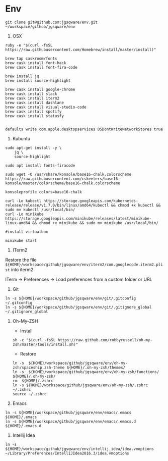 # Env

```
git clone git@github.com:jgsqware/env.git ~/workspace/github/jgsqware/env

```

1. OSX

```
ruby -e "$(curl -fsSL https://raw.githubusercontent.com/Homebrew/install/master/install)"
```

```
brew tap caskroom/fonts 
brew cask install font-hack
brew cask install font-fira-code

brew install jq
brew install source-highlight

brew cask install google-chrome
brew cask install slack
brew cask install iterm2
brew cask install dashlane
brew cask install visual-studio-code
brew cask install spotify
brew cask install statusfy


defaults write com.apple.desktopservices DSDontWriteNetworkStores true
```

1. Kubuntu

```
sudo apt-get install -y \
    jq \
    source-highlight

sudo apt install fonts-firacode

sudo wget -O /usr/share/konsole/base16-chalk.colorscheme https://raw.githubusercontent.com/cskeeters/base16-konsole/master/colorscheme/base16-chalk.colorscheme

konsoleprofile colors=base16-chalk

curl -Lo kubectl https://storage.googleapis.com/kubernetes-release/release/v1.7.0/bin/linux/amd64/kubectl && chmod +x kubectl && sudo mv kubectl /usr/local/bin/
curl -Lo minikube https://storage.googleapis.com/minikube/releases/latest/minikube-linux-amd64 && chmod +x minikube && sudo mv minikube /usr/local/bin/

#install virtualbox

minikube start

``` 

1. ITerm2

Restore the file `${HOME}/workspace/github/jgsqware/env/iterm2/com.googlecode.iterm2.plist` into iterm2

ITerm -> Preferences -> Load preferences from a custom folder or URL

1. Git

```
ln -s ${HOME}/workspace/github/jgsqware/env/git/.gitconfig ~/.gitconfig
ln -s ${HOME}/workspace/github/jgsqware/env/git/.gitignore_global ~/.gitignore_global
```

1. Oh-My-ZSH

    - Install

    ```
    sh -c "$(curl -fsSL https://raw.github.com/robbyrussell/oh-my-zsh/master/tools/install.sh)"
    ```

    - Restore
    
    ```
    ln -s  ${HOME}/workspace/github/jgsqware/env/oh-my-zsh/spaceship.zsh-theme ${HOME}/.oh-my-zsh/themes/
    ln -s  ${HOME}/workspace/github/jgsqware/env/oh-my-zsh/functions/ ${HOME}/.oh-my-zsh/
    rm  ${HOME}/.zshrc
    ln -s ${HOME}/workspace/github/jgsqware/env/oh-my-zsh/.zshrc ~/.zshrc
    source ~/.zshrc
    ```

1. Emacs

```
ln -s ${HOME}/workspace/github/jgsqware/env/emacs/.emacs ${HOME}/.emacs
ln -s ${HOME}/workspace/github/jgsqware/env/emacs/.emacs.d ${HOME}/.emacs.d
```

1. Intellij Idea

```
ln -s ${HOME}/workspace/github/jgsqware/env/intellij_idea/idea.vmoptions ~/Library/Preferences/IntelliJIdea2016.3/idea.vmoptions
```